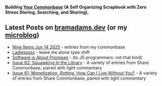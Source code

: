 **Building [Your Commonbase](https://yourcommonbase.com/) (A Self Organizing Scrapbook with Zero Stress Storing, Searching, and Sharing).**

## Latest Posts on [bramadams.dev](https://www.bramadams.dev/) (or my [microblog](https://bramses.micro.blog/))

<!--START_SECTION:feed-->
* [Nine Items Jun 14 2025](https:&#x2F;&#x2F;www.bramadams.dev&#x2F;nine-items-jun-14-2025&#x2F;) - entries from my commonbase
* [Ladiesssss](https:&#x2F;&#x2F;www.bramadams.dev&#x2F;ladiesssss&#x2F;) - leave me alone type shift
* [Software is About Promises](https:&#x2F;&#x2F;www.bramadams.dev&#x2F;software-is-about-promises&#x2F;) - (to JS programmers: not that kind)
* [Issue 62: Squawking In the Library](https:&#x2F;&#x2F;www.bramadams.dev&#x2F;issue-62-squawking-in-the-library&#x2F;) - A variety of entries from Share Commonbase, paired with light commentary
* [Issue 61: Monetization, Rotting, How Can I Live Without You?](https:&#x2F;&#x2F;www.bramadams.dev&#x2F;issue-61-monetization-rotting-how-can-i-live-without-you&#x2F;) - A variety of entries from Share Commonbase, paired with light commentary
<!--END_SECTION:feed-->

